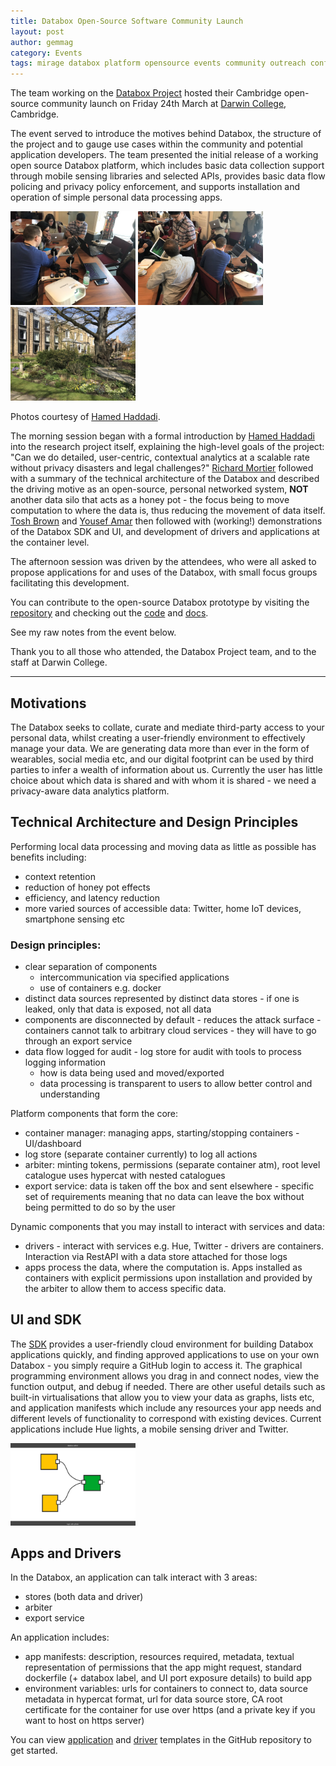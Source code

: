 ```yaml
---
title: Databox Open-Source Software Community Launch
layout: post
author: gemmag
category: Events
tags: mirage databox platform opensource events community outreach conference
---
```


The team working on the [Databox Project](http://www.databoxproject.uk/) hosted their Cambridge open-source community launch on Friday 24th March at [Darwin College](https://www.darwin.cam.ac.uk/), Cambridge.

The event served to introduce the motives behind Databox, the structure of the project and to gauge use cases within the community and potential application developers. The team presented the initial release of a working open source Databox platform, which includes basic data collection support through mobile sensing libraries and selected APIs, provides basic data flow policing and privacy policy enforcement, and supports installation and operation of simple personal data processing apps.

<p>
<img src="/images/databox.jpg" alt="Stage 1" width="200" />
<img src="/images/databox2.jpg" alt="Stage 1" width="200" />
<img src="/images/databox3.jpg" alt="Stage 1" width="200" />
</p>

Photos courtesy of [Hamed Haddadi](https://twitter.com/realhamed).

The morning session began with a formal introduction by [Hamed Haddadi](https://twitter.com/realhamed) into the research project itself, explaining the high-level goals of the project: "Can we do detailed, user-centric, contextual analytics at a scalable rate without privacy disasters and legal challenges?" [Richard Mortier](https://github.com/mor1) followed with a summary of the technical architecture of the Databox and described the driving motive as an open-source, personal networked system, **NOT** another data silo that acts as a honey pot - the focus being to move computation to where the data is, thus reducing the movement of data itself. [Tosh Brown](https://github.com/Toshbrown) and [Yousef Amar](https://github.com/yousefamar) then followed with (working!) demonstrations of the Databox SDK and UI, and development of drivers and applications at the container level.

The afternoon session was driven by the attendees, who were all asked to propose applications for and uses of the Databox, with small focus groups facilitating this development.

You can contribute to the open-source Databox prototype by visiting the [repository](https://github.com/me-box) and checking out the [code](https://github.com/me-box/databox) and [docs](https://github.com/me-box/documents).

See my raw notes from the event below.

Thank you to all those who attended, the Databox Project team, and to the staff at Darwin College.

----

## Motivations

The Databox seeks to collate, curate and mediate third-party access to your personal data, whilst creating a user-friendly environment to effectively manage your data. We are generating data more than ever in the form of wearables, social media etc, and our digital footprint can be used by third parties to infer a wealth of information about us. Currently the user has little choice about which data is shared and with whom it is shared - we need a privacy-aware data analytics platform.

## Technical Architecture and Design Principles

Performing local data processing and moving data as little as possible has benefits including:

- context retention
- reduction of honey pot effects
- efficiency, and latency reduction
- more varied sources of accessible data: Twitter, home IoT devices, smartphone sensing etc

### Design principles:

- clear separation of components
  - intercommunication via specified applications
  - use of containers e.g. docker
- distinct data sources represented by distinct data stores - if one is leaked, only that data is exposed, not all data
- components are disconnected by default - reduces the attack surface - containers cannot talk to arbitrary cloud services - they will have to go through an export service
- data flow logged for audit - log store for audit with tools to process logging information
  - how is data being used and moved/exported
  - data processing is transparent to users to allow better control and understanding

Platform components that form the core:

- container manager: managing apps, starting/stopping containers - UI/dashboard
- log store (separate container currently) to log all actions
- arbiter: minting tokens, permissions (separate container atm), root level catalogue uses hypercat with nested catalogues
- export service: data is taken off the box and sent elsewhere - specific set of requirements meaning that no data can leave the box without being permitted to do so by the user

Dynamic components that you may install to interact with services and data:

- drivers - interact with services e.g. Hue, Twitter - drivers are containers. Interaction via RestAPI with a data store attached for those logs
- apps process the data, where the computation is. Apps installed as containers with explicit permissions upon installation and provided by the arbiter to allow them to access specific data.

## UI and SDK

The [SDK](https://sdk.iotdatabox.com/login) provides a user-friendly cloud environment for building Databox applications quickly, and finding approved applications to use on your own Databox - you simply require a GitHub login to access it. The graphical programming environment allows you drag in and connect nodes, view the function output, and debug if needed. There are other useful details such as built-in virtualisations that allow you to view your data as graphs, lists etc, and application manifests which include any resources your app needs and different levels of functionality to correspond with existing devices. Current applications include Hue lights, a mobile sensing driver and Twitter.

<p>
<img src="/images/DataboxSDK.png" alt="Stage 1" width="200" />
</p>

## Apps and Drivers

In the Databox, an application can talk interact with 3 areas:

- stores (both data and driver)
- arbiter
- export service

An application includes:

- app manifests: description, resources required, metadata, textual representation of permissions that the app might request, standard dockerfile (+ databox label, and UI port exposure details) to build app
- environment variables: urls for containers to connect to, data source metadata in hypercat format, url for data source store, CA root certificate for the container for use over https (and a private key if you want to host on https server)

You can view [application](https://github.com/me-box/databox-app-template-node) and [driver](https://github.com/me-box/databox-driver-template-node) templates in the GitHub repository to get started.
